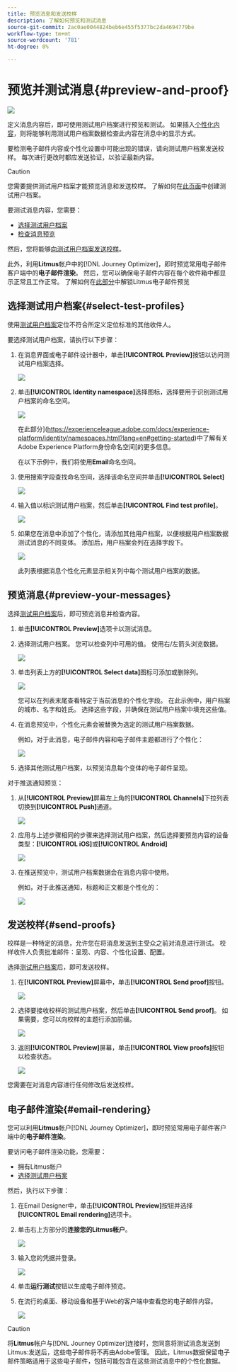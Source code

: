 ```yaml
---
title: 预览消息和发送校样
description: 了解如何预览和测试消息
source-git-commit: 2ac0ae0044824beb6e455f5377bc2da4694779be
workflow-type: tm+mt
source-wordcount: '781'
ht-degree: 0%

---
```


# 预览并测试消息{#preview-and-proof}

![](assets/do-not-localize/badge.png)

定义消息内容后，即可使用测试用户档案进行预览和测试。 如果插入[个性化内容](personalization/personalize.md)，则将能够利用测试用户档案数据检查此内容在消息中的显示方式。

要检测电子邮件内容或个性化设置中可能出现的错误，请向测试用户档案发送校样。 每次进行更改时都应发送验证，以验证最新内容。

>[!CAUTION]
>
>您需要提供测试用户档案才能预览消息和发送校样。 了解如何在[此页面](building-journeys/creating-test-profiles.md)中创建测试用户档案。

要测试消息内容，您需要：

* [选择测试用户档案](#select-test-profiles)
* [检查消息预览](#preview-your-messages)

然后，您将能够[向测试用户档案发送校样](#send-proofs)。

此外，利用&#x200B;**Litmus**&#x200B;帐户中的[!DNL Journey Optimizer]，即时预览常用电子邮件客户端中的&#x200B;**电子邮件渲染**。 然后，您可以确保电子邮件内容在每个收件箱中都显示正常且工作正常。 了解如何在[此部分](#email-rendering)中解锁Litmus电子邮件预览

## 选择测试用户档案{#select-test-profiles}

使用[测试用户档案](building-journeys/creating-test-profiles.md)定位不符合所定义定位标准的其他收件人。

要选择测试用户档案，请执行以下步骤：

1. 在消息界面或电子邮件设计器中，单击&#x200B;**[!UICONTROL Preview]**&#x200B;按钮以访问测试用户档案选择。

   ![](assets/email-preview-button.png)

1. 单击&#x200B;**[!UICONTROL Identity namespace]**&#x200B;选择图标，选择要用于识别测试用户档案的命名空间。

   ![](assets/previewselect-namespace.png)

   在此部分](https://experienceleague.adobe.com/docs/experience-platform/identity/namespaces.html?lang=en#getting-started)中了解有关Adobe Experience Platform身份命名空间[的更多信息。

   在以下示例中，我们将使用&#x200B;**Email**&#x200B;命名空间。

1. 使用搜索字段查找命名空间，选择该命名空间并单击&#x200B;**[!UICONTROL Select]**

   ![](assets/preview-email-namespace.png)

1. 输入值以标识测试用户档案，然后单击&#x200B;**[!UICONTROL Find test profile]**。

   ![](assets/preview-identity-value.png)

1. 如果您在消息中添加了个性化，请添加其他用户档案，以便根据用户档案数据测试消息的不同变体。 添加后，用户档案会列在选择字段下。

   ![](assets/preview-profile-list.png)

   此列表根据消息个性化元素显示相关列中每个测试用户档案的数据。

## 预览消息{#preview-your-messages}

选择[测试用户档案](#select-test-profiles)后，即可预览消息并检查内容。

1. 单击&#x200B;**[!UICONTROL Preview]**&#x200B;选项卡以测试消息。

1. 选择测试用户档案。 您可以检查列中可用的值。 使用右/左箭头浏览数据。

   ![](assets/preview-tab-select-profile.png)

1. 单击列表上方的&#x200B;**[!UICONTROL Select data]**&#x200B;图标可添加或删除列。

   ![](assets/preview-select-data.png)

   您可以在列表末尾查看特定于当前消息的个性化字段。 在此示例中，用户档案的城市、名字和姓氏。 选择这些字段，并确保在测试用户档案中填充这些值。

1. 在消息预览中，个性化元素会被替换为选定的测试用户档案数据。

   例如，对于此消息，电子邮件内容和电子邮件主题都进行了个性化：

   ![](assets/preview-test-profile.png)

1. 选择其他测试用户档案，以预览消息每个变体的电子邮件呈现。

对于推送通知预览：

1. 从&#x200B;**[!UICONTROL Preview]**&#x200B;屏幕左上角的&#x200B;**[!UICONTROL Channels]**&#x200B;下拉列表切换到&#x200B;**[!UICONTROL Push]**&#x200B;通道。

   ![](assets/preview-select-channel.png)

1. 应用与上述步骤相同的步骤来选择测试用户档案，然后选择要预览内容的设备类型：**[!UICONTROL iOS]**&#x200B;或&#x200B;**[!UICONTROL Android]**

   ![](assets/preview-iOS.png)

1. 在推送预览中，测试用户档案数据会在消息内容中使用。

   例如，对于此推送通知，标题和正文都是个性化的：

   ![](assets/preview-android.png)

## 发送校样{#send-proofs}

校样是一种特定的消息，允许您在将消息发送到主受众之前对消息进行测试。 校样收件人负责批准邮件：呈现、内容、个性化设置、配置。

选择[测试用户档案](#select-test-profiles)后，即可发送校样。

1. 在&#x200B;**[!UICONTROL Preview]**&#x200B;屏幕中，单击&#x200B;**[!UICONTROL Send proof]**&#x200B;按钮。

   ![](assets/send-proof-button.png)

1. 选择要接收校样的测试用户档案，然后单击&#x200B;**[!UICONTROL Send proof]**。 如果需要，您可以向校样的主题行添加前缀。

   ![](assets/send-proof-select.png)

1. 返回&#x200B;**[!UICONTROL Preview]**&#x200B;屏幕，单击&#x200B;**[!UICONTROL View proofs]**&#x200B;按钮以检查状态。

   ![](assets/send-proof-view.png)

您需要在对消息内容进行任何修改后发送校样。

## 电子邮件渲染{#email-rendering}

您可以利用&#x200B;**Litmus**&#x200B;帐户[!DNL Journey Optimizer]，即时预览常用电子邮件客户端中的&#x200B;**电子邮件渲染**。

要访问电子邮件渲染功能，您需要：

* 拥有Litmus帐户
* [选择测试用户档案](#select-test-profiles)

然后，执行以下步骤：

1. 在Email Designer中，单击&#x200B;**[!UICONTROL Preview]**&#x200B;按钮并选择&#x200B;**[!UICONTROL Email rendering]**&#x200B;选项卡。

1. 单击右上方部分的&#x200B;**连接您的Litmus帐户**。

   ![](assets/email-rendering-litmus.png)

1. 输入您的凭据并登录。

   ![](assets/email-rendering-credentials.png)

1. 单击&#x200B;**运行测试**&#x200B;按钮以生成电子邮件预览。

1. 在流行的桌面、移动设备和基于Web的客户端中查看您的电子邮件内容。

   ![](assets/email-rendering-previews.png)

>[!CAUTION]
>
>将&#x200B;**Litmus**&#x200B;帐户与[!DNL Journey Optimizer]连接时，您同意将测试消息发送到Litmus:发送后，这些电子邮件将不再由Adobe管理。 因此，Litmus数据保留电子邮件策略适用于这些电子邮件，包括可能包含在这些测试消息中的个性化数据。

